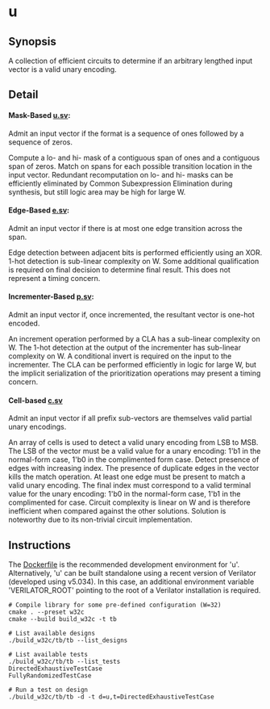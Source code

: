 # u

## Synopsis

A collection of efficient circuits to determine if an arbitrary lengthed input vector is a valid unary encoding.

## Detail

#### Mask-Based [u.sv](./rtl/u/u.sv):

Admit an input vector if the format is a sequence of ones followed by a sequence of zeros.

Compute a lo- and hi- mask of a contiguous span of ones and a contiguous span of zeros. Match on spans for each possible transition location in the input vector. Redundant recomputation on lo- and hi- masks can be efficiently eliminated by Common Subexpression Elimination during synthesis, but still logic area may be high for large W. 

#### Edge-Based [e.sv](./rtl/e/e.sv):

Admit an input vector if there is at most one edge transition across the span.

Edge detection between adjacent bits is performed efficiently using an XOR. 1-hot detection is sub-linear complexity on W. Some additional qualification is required on final decision to determine final result. This does not represent a timing concern.

#### Incrementer-Based [p.sv](./rtl/p/p.sv): 

Admit an input vector if, once incremented, the resultant vector is one-hot encoded.

An increment operation performed by a CLA has a sub-linear complexity on W. The 1-hot detection at the output of the incrementer has sub-linear complexity on W. A conditional invert is required on the input to the incrementer. The CLA can be performed efficiently in logic for large W, but the implicit serialization of the prioritization operations may present a timing concern.

#### Cell-based [c.sv](./rtl/c/c.sv)

Admit an input vector if all prefix sub-vectors are themselves valid partial unary encodings.

An array of cells is used to detect a valid unary encoding from LSB to MSB. The LSB of the vector must be a valid value for a unary encoding: 1'b1 in the normal-form case, 1'b0 in the complimented form case. Detect presence of edges with increasing index. The presence of duplicate edges in the vector kills the match operation. At least one edge must be present to match a valid unary encoding. The final index must correspond to a valid terminal value for the unary encoding: 1'b0 in the normal-form case, 1'b1 in the complimented for case. Circuit complexity is linear on W and is therefore inefficient when compared against the other solutions. Solution is noteworthy due to its non-trivial circuit implementation.

## Instructions

The [Dockerfile](./.devcontainer/Dockerfile) is the recommended development environment for 'u'. Alternatively, 'u' can be built standalone using a recent version of Verilator (developed using v5.034). In this case, an additional environment variable 'VERILATOR_ROOT' pointing to the root of a Verilator installation is required. 

```shell
# Compile library for some pre-defined configuration (W=32)
cmake . --preset w32c
cmake --build build_w32c -t tb

# List available designs
./build_w32c/tb/tb --list_designs

# List available tests
./build_w32c/tb/tb --list_tests
DirectedExhaustiveTestCase
FullyRandomizedTestCase

# Run a test on design
./build_w32c/tb/tb -d -t d=u,t=DirectedExhaustiveTestCase
```

